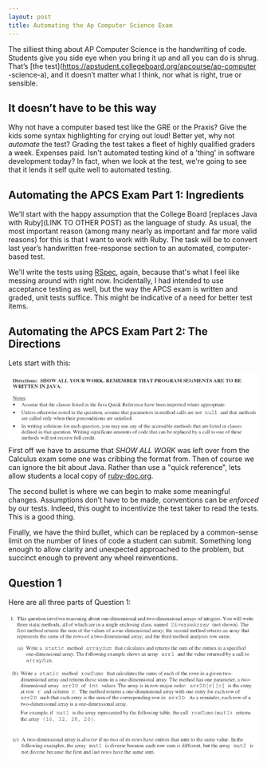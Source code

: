 ```yaml
---
layout: post
title: Automating the Ap Computer Science Exam
---
```

The silliest thing about AP Computer Science is the handwriting of code. 
Students give you side eye when you bring it up and all you can do is shrug. 
That’s [the test](https://apstudent.collegeboard.org/apcourse/ap-computer
-science-a), and it doesn’t matter what I think, nor what is right, true or 
sensible.

It doesn’t have to be this way
------------------------------

Why not have a computer based test
like the GRE or the Praxis?  Give the kids some syntax highlighting for crying 
out loud!  Better yet, why not *automate* the test?  Grading the test takes a 
fleet of highly qualified graders a week.  Expenses paid. Isn't automated 
testing kind of a 'thing' in software development today?  In fact, when we 
look at the test, we're going to see that it lends it self quite well to 
automated testing.

Automating the APCS Exam Part 1: Ingredients
--------------------------------------------

We’ll start with the happy assumption that the College Board [replaces Java 
with Ruby](LINK TO OTHER POST) as the language of study. As usual, the most
important reason (among many nearly as important and far more valid reasons)
for this is that I want to work with Ruby.  The task will be to convert last 
year’s handwritten free-response section to an automated, computer-based test.

We'll write the tests using [RSpec](rspec.info), again, because that's what I
feel like messing around with right now. Incidentally, I had intended to use
acceptance testing as well, but the way the APCS exam is written and graded, 
unit tests suffice.  This might be indicative of a need for better test items.


Automating the APCS Exam Part 2: The Directions 
------------------------------------------------------

Lets start with this: 

![APCS Free Response Directions](/assets/directions.png) 
First off we have to assume that *SHOW ALL WORK* was left over from the 
Calculus exam some one was cribbing the format from.  Then of course we can 
ignore the bit about Java. Rather than use a "quick reference", lets allow
students a local copy of [ruby-doc.org](ruby-doc.org). 

The second bullet is where we can begin to make some meaningful changes. 
Assumptions don't have to be made, conventions can be *enforced* by our tests.
Indeed, this ought to incentivize the test taker to read the tests. This is a 
good thing.

Finally, we have the third bullet, which can be replaced by a common-sense
limit on the number of lines of code a student can submit.  Something long 
enough to allow clarity and unexpected approached to the problem, but succinct
enough to prevent any wheel reinventions.  

Question 1
------------------------------------------------------

Here are all three parts of Question 1:

![Question 1 part a](/assets/q1a.png) 
![Question 1 part b](/assets/q1b.png) 
![Question 1 part c](/assets/q1c.png) 


